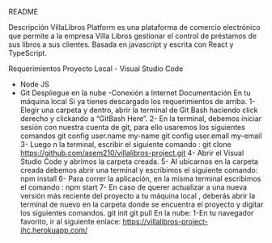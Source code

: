 README

Descripción
VillaLibros Platform es una plataforma de comercio electrónico que permite  a la empresa Villa Libros gestionar el control de préstamos de sus libros a sus clientes.
Basada en javascript y escrita con React y TypeScript.

Requerimientos
	Proyecto Local
		- Visual Studio Code
- Node JS
- Git 
	Despliegue en la nube
	-Conexión a Internet
Documentación 
En tu máquina local
Si ya tienes descargado los requerimientos de arriba.
1- Elegir una carpeta y dentro, abrir la terminal de Git Bash haciendo click derecho y clickando a “GitBash Here”.
2- En la terminal, debemos iniciar sesión con nuestra cuenta de git, para ello usaremos los siguientes comandos
git config user.name my-name
git config user.email my-email
3- Luego n la terminal, escribir el siguiente comando : 
git clone https://github.com/asem210/villalibros-project.git
4- Abrir el Visual Studio Code y abrimos la carpeta creada.
5- Al ubicarnos  en la carpeta creada debemos abrir una terminal y escribimos el siguiente comando:
npm install 
6- Para correr la aplicación, en la misma terminal escribimos el comando :
	npm start
7- En caso de querer actualizar a una nueva versión más reciente del proyecto a tu máquina local , deberás abrir la terminal de nuevo en la carpeta donde se encuentra el proyecto y digitar los siguientes comandos.
	git init 
	git pull
En la nube:
1-En tu navegador favorito, ir al siguiente enlace:
	https://villalibros-project-ihc.herokuapp.com/	
	

 


